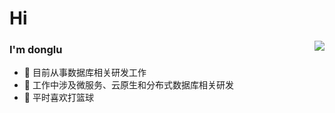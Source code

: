 # Hi
<img align="right" src="https://github-readme-stats.vercel.app/api?username=cnkidong&show_icons=true&theme=radical"/>

### I'm donglu
- 👋 目前从事数据库相关研发工作
- 👀 工作中涉及微服务、云原生和分布式数据库相关研发
- 💞️ 平时喜欢打篮球



